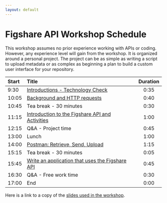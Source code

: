 ```yaml
---
layout: default
---
```


# Figshare API Workshop Schedule

This workshop assumes no prior experience working with APIs or coding. However, any experience level will gain from the workshop. It is organized around a personal project. The project can be as simple as writing a script to upload metadata or as complex as beginning a plan to build a custom user interface for your repository. 


| Start  |  Title                                                                         | Duration            |
| :---   |    :----                                                                       |              :---:  |
| 9:30   | [Introductions - Technology Check](./workshop/workshop-introduction.html)      | 0:35                |
| 10:05  | [Background and HTTP requests](./workshop/http-requests.html)                | 0:40                |
| 10:45  | Tea break - 30 minutes                                                        | 0:30                |
| 11:15  | [Introduction to the Figshare API and Activities](./workshop/workshop-api-basics.html)        | 1:00                |
| 12:15  | Q&A - Project time														                                  | 0:45            |
| 13:00  | Lunch                                                                          | 1:00                |
| 14:00  | [Postman: Retrieve, Send, Upload](./workshop/postman-use-api.html)            | 1:15       |
| 15:15  | Tea break - 30 minutes                                                          | 0:05                |
| 15:45  | [Write an application that uses the Figshare API](./workshop/workshop-custom-app.html)         | 0:45   |
| 16:30  | Q&A - Free work time			                                                  | 0:30                |
| 17:00  | End                                                                            | 0:00                |


Here is a link to a copy of the <a href="https://google.com" target="_blank">slides used in the workshop</a>.

